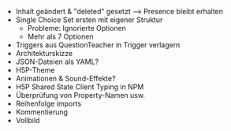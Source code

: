 - Inhalt geändert & "deleted" gesetzt --> Presence bleibt erhalten
- Single Choice Set ersten mit eigener Struktur
  - Probleme: Ignorierte Optionen
  - Mehr als 7 Optionen
- Triggers aus QuestionTeacher in Trigger verlagern
- Architekturskizze
- JSON-Dateien als YAML?
- H5P-Theme
- Animationen & Sound-Effekte?
- H5P Shared State Client Typing in NPM
- Überprüfung von Property-Namen usw.
- Reihenfolge imports
- Kommentierung
- Vollbild